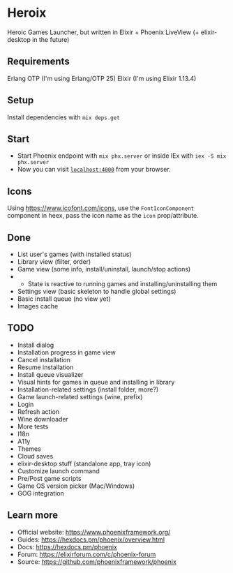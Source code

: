 # Heroix

Heroic Games Launcher, but written in Elixir + Phoenix LiveView (+ elixir-desktop in the future)

## Requirements

Erlang OTP (I'm using Erlang/OTP 25)
Elixir (I'm using Elixir 1.13.4)

## Setup

Install dependencies with `mix deps.get`

## Start

- Start Phoenix endpoint with `mix phx.server` or inside IEx with `iex -S mix phx.server`
- Now you can visit [`localhost:4000`](http://localhost:4000) from your browser.

## Icons

Using https://www.icofont.com/icons, use the `FontIconComponent` component in heex, pass the icon name as the `icon` prop/attribute.

## Done

- List user's games (with installed status)
- Library view (filter, order)
- Game view (some info, install/uninstall, launch/stop actions)
- - State is reactive to running games and installing/uninstalling them
- Settings view (basic skeleton to handle global settings)
- Basic install queue (no view yet)
- Images cache

## TODO

- Install dialog
- Installation progress in game view
- Cancel installation
- Resume installation
- Install queue visualizer
- Visual hints for games in queue and installing in library
- Installation-related settings (install folder, more?)
- Game launch-related settings (wine, prefix)
- Login
- Refresh action
- Wine downloader
- More tests
- I18n
- A11y
- Themes
- Cloud saves
- elixir-desktop stuff (standalone app, tray icon)
- Customize launch command
- Pre/Post game scripts
- Game OS version picker (Mac/Windows)
- GOG integration

## Learn more

- Official website: https://www.phoenixframework.org/
- Guides: https://hexdocs.pm/phoenix/overview.html
- Docs: https://hexdocs.pm/phoenix
- Forum: https://elixirforum.com/c/phoenix-forum
- Source: https://github.com/phoenixframework/phoenix
